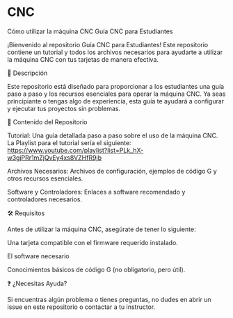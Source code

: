# CNC
Cómo utilizar la máquina CNC
Guía CNC para Estudiantes

¡Bienvenido al repositorio Guía CNC para Estudiantes! Este repositorio contiene un tutorial y todos los archivos necesarios para ayudarte a utilizar la máquina CNC con tus tarjetas de manera efectiva.

📌 Descripción

Este repositorio está diseñado para proporcionar a los estudiantes una guía paso a paso y los recursos esenciales para operar la máquina CNC. Ya seas principiante o tengas algo de experiencia, esta guía te ayudará a configurar y ejecutar tus proyectos sin problemas.

📂 Contenido del Repositorio

Tutorial: Una guía detallada paso a paso sobre el uso de la máquina CNC.
La Playlist para el tutorial sería el siguiente: https://www.youtube.com/playlist?list=PLk_hX-w3gjPRr1mZjQvEy4xs8VZHfR9jb

Archivos Necesarios: Archivos de configuración, ejemplos de código G y otros recursos esenciales.

Software y Controladores: Enlaces a software recomendado y controladores necesarios.
 

🛠 Requisitos

Antes de utilizar la máquina CNC, asegúrate de tener lo siguiente:

Una tarjeta compatible con el firmware requerido instalado.

El software necesario 

Conocimientos básicos de código G (no obligatorio, pero útil).


❓ ¿Necesitas Ayuda?

Si encuentras algún problema o tienes preguntas, no dudes en abrir un issue en este repositorio o contactar a tu instructor.
